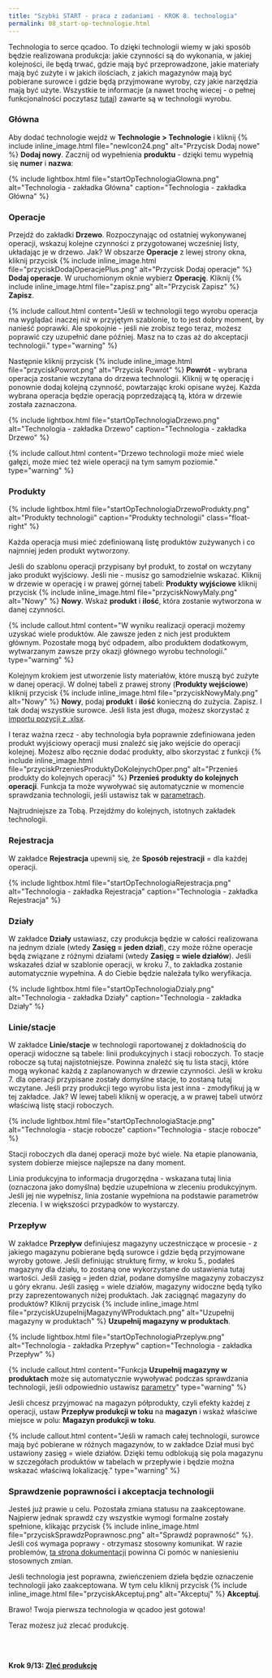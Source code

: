 ```yaml
---
title: "Szybki START - praca z zadaniami - KROK 8. technologia"
permalink: 08_start-op-technologie.html 
---
```


Technologia to serce qcadoo. To dzięki technologii wiemy w jaki sposób będzie realizowana produkcja: jakie czynności są do wykonania, w jakiej kolejności, ile będą trwać, gdzie mają być przeprowadzone, jakie materiały mają być zużyte i w jakich ilościach, z jakich magazynów mają być pobierane surowce i gdzie będą przyjmowane wyroby, czy jakie narzędzia mają być użyte. Wszystkie te informacje (a nawet trochę wiecej - o pełnej funkcjonalności poczytasz [tutaj](/technologie)) zawarte są w technologii wyrobu.

### Główna

Aby dodać technologie wejdź w **Technologie > Technologie** i kliknij {% include inline_image.html file="newIcon24.png" alt="Przycisk Dodaj nowe" %} **Dodaj nowy**. Zacznij od wypełnienia **produktu** - dzięki temu wypełnią się **numer** i **nazwa**:

{% include lightbox.html file="startOpTechnologiaGlowna.png" alt="Technologia - zakładka Główna" caption="Technologia - zakładka Główna" %}

### Operacje

Przejdź do zakładki **Drzewo**. Rozpoczynając od ostatniej wykonywanej operacji, wskazuj kolejne czynności z przygotowanej wcześniej listy, układając je w drzewo. Jak? W obszarze **Operacje** z lewej strony okna, kliknij przycisk {% include inline_image.html file="przyciskDodajOperacjePlus.png" alt="Przycisk Dodaj operacje" %} **Dodaj operacje**. W uruchomionym oknie wybierz **Operację**. Kliknij {% include inline_image.html file="zapisz.png" alt="Przycisk Zapisz" %} **Zapisz**. 

{% include callout.html content="Jeśli w technologii tego wyrobu operacja ma wyglądać inaczej niż w przyjętym szablonie, to to jest dobry moment, by nanieść poprawki. Ale spokojnie - jeśli nie zrobisz tego teraz, możesz poprawić czy uzupełnić dane później. Masz na to czas aż do akceptacji technologii." type="warning" %}

Następnie kliknij przycisk {% include inline_image.html file="przyciskPowrot.png" alt="Przycisk Powrót" %} **Powrót** - wybrana operacja zostanie wczytana do drzewa technologii. Kliknij w tę operację i ponownie dodaj kolejną czynność, powtarzając kroki opisane wyżej. Każda wybrana operacja będzie operacją poprzedzającą tą, która w drzewie została zaznaczona. 

{% include lightbox.html file="startOpTechnologiaDrzewo.png" alt="Technologia - zakładka Drzewo" caption="Technologia - zakładka Drzewo" %}

{% include callout.html content="Drzewo technologii może mieć wiele gałęzi, może mieć też wiele operacji na tym samym poziomie." type="warning" %}

### Produkty 

{% include lightbox.html file="startOpTechnologiaDrzewoProdukty.png" alt="Produkty technologii" caption="Produkty technologii" class="float-right" %}

Każda operacja musi mieć zdefiniowaną listę produktów zużywanych i co najmniej jeden produkt wytworzony.

Jeśli do szablonu operacji przypisany był produkt, to został on wczytany jako produkt wyjściowy. Jeśli nie - musisz go samodzielnie wskazać. Kliknij w drzewie w operację i w prawej górnej tabeli: **Produkty wyjściowe** kliknij przycisk {% include inline_image.html file="przyciskNowyMaly.png" alt="Nowy" %} **Nowy**. Wskaż **produkt** i **ilość**, która zostanie wytworzona w danej czynności. 

{% include callout.html content="W wyniku realizacji operacji możemy uzyskać wiele produktów. Ale zawsze jeden z nich jest produktem głównym. Pozostałe mogą być odpadem, albo produktem dodatkowym, wytwarzanym zawsze przy okazji głównego wyrobu technologii." type="warning" %}

Kolejnym krokiem jest utworzenie listy materiałów, które muszą być zużyte w danej operacji. W dolnej tabeli z prawej strony (**Produkty wejściowe**) kliknij przycisk {% include inline_image.html file="przyciskNowyMaly.png" alt="Nowy" %} **Nowy**, podaj **produkt** i **ilość** konieczną do zużycia. Zapisz. I tak dodaj wszystkie surowce. Jeśli lista jest długa, możesz skorzystać z [importu pozycji z .xlsx](/technologie-szczegoly.html#import-produktów-wejściowych-technologii-z-excela).

I teraz ważna rzecz - aby technologia była poprawnie zdefiniowana jeden produkt wyjściowy operacji musi znaleźć się jako wejście do operacji kolejnej. Możesz albo ręcznie dodać produkty, albo skorzystać z funkcji {% include inline_image.html file="przyciskPrzeniesProduktyDoKolejnychOper.png" alt="Przenieś produkty do kolejnych operacji" %} **Przenieś produkty do kolejnych operacji**. Funkcja ta może wywoływać się automatycznie w momencie sprawdzania technologii, jeśli ustawisz tak w [parametrach](/parametry-technologia.html#główna).

Najtrudniejsze za Tobą. Przejdźmy do kolejnych, istotnych zakładek technologii.

### Rejestracja

W zakładce **Rejestracja** upewnij się, że **Sposób rejestracji** = dla każdej operacji.

{% include lightbox.html file="startOpTechnologiaRejestracja.png" alt="Technologia - zakładka Rejestracja" caption="Technologia - zakładka Rejestracja" %}

### Działy

W zakładce **Działy** ustawiasz, czy produkcja będzie w całości realizowana na jednym dziale (wtedy **Zasięg = jeden dział**), czy może różne operacje będą związane z różnymi działami (wtedy **Zasięg = wiele działów**). Jeśli wskazałeś dział w szablonie operacji, w kroku 7., to zakładka zostanie automatycznie wypełnina. A do Ciebie będzie należała tylko weryfikacja.

{% include lightbox.html file="startOpTechnologiaDzialy.png" alt="Technologia - zakładka Działy" caption="Technologia - zakładka Działy" %}

### Linie/stacje

W zakładce **Linie/stacje** w technologii raportowanej z dokładnością do operacji widoczne są tabele: linii produkcyjnych i stacji roboczych. To stacje robocze są tutaj najistotniejsze. Powinna znaleźć się tu lista stacji, które mogą wykonać każdą z zaplanowanych w drzewie czynności. Jeśli w kroku 7. dla operacji przypisane zostały domyślne stacje, to zostaną tutaj wczytane. Jeśli przy produkcji tego wyrobu lista jest inna - zmodyfikuj ją w tej zakładce. Jak? W lewej tabeli kliknij w operację, a w prawej tabeli utwórz właściwą listę stacji roboczych.

{% include lightbox.html file="startOpTechnologiaStacje.png" alt="Technologia - stacje robocze" caption="Technologia - stacje robocze" %}

Stacji roboczych dla danej operacji może być wiele. Na etapie planowania, system dobierze miejsce najlepsze na dany moment.

Linia produkcyjna to informacja drugorzędna - wskazana tutaj linia (oznaczona jako domyślna) będzie uzupełniona w zleceniu produkcyjnym. Jeśli jej nie wypełnisz, linia zostanie wypełniona na podstawie parametrów zlecenia. I w większości przypadków to wystarczy. 


### Przepływ

W zakładce **Przepływ** definiujesz magazyny uczestniczące w procesie - z jakiego magazynu pobierane będą surowce i gdzie będą przyjmowane wyroby gotowe. Jeśli definiując strukturę firmy, w kroku 5., podałeś magazyny dla działu, to zostaną one wykorzystane do ustawienia tutaj wartości. Jeśli zasięg = jeden dział, podane domyślne magazyny zobaczysz u góry ekranu. Jeśli zasięg = wiele działów, magazyny widoczne będą tylko przy zaprezentowanych niżej produktach. Jak zaciągnąć magazyny do produktów? Kliknij przycisk {% include inline_image.html file="przyciskUzupelnijMagazynyWProduktach.png" alt="Uzupełnij magazyny w produktach" %} **Uzupełnij magazyny w produktach**.

{% include lightbox.html file="startOpTechnologiaPrzeplyw.png" alt="Technologia - zakładka Przepływ" caption="Technologia - zakładka Przepływ" %}

{% include callout.html content="Funkcja **Uzupełnij magazyny w produktach** może się automatycznie wywoływać podczas sprawdzania technologii, jeśli odpowiednio ustawisz [parametry](/parametry-technologia.html#główna)" type="warning" %}

Jeśli chcesz przyjmować na magazyn półprodukty, czyli efekty każdej z operacji, ustaw **Przepływ produkcji w toku** na **magazyn** i wskaż właściwe miejsce w polu: **Magazyn produkcji w toku**.

{% include callout.html content="Jeśli w ramach całej technologii, surowce mają być pobierane w różnych magazynów, to w zakładce Dział musi być ustawiony zasięg = wiele działów. Dzięki temu odblokują się pola magazynu w szczegółach produktów w tabelach w przepływie i będzie można wskazać właściwą lokalizację." type="warning" %}

### Sprawdzenie poprawności i akceptacja technologii 

Jesteś już prawie u celu. Pozostała zmiana statusu na zaakceptowane. Najpierw jednak sprawdź czy wszystkie wymogi formalne zostały spełnione, klikając przycisk {% include inline_image.html file="przyciskSprawdzPoprawnosc.png" alt="Sprawdź poprawność" %}. Jeśli coś wymaga poprawy - otrzymasz stosowny komunikat. W razie problemów, [ta strona dokumentacji](/technologie-szczegoly.html#zakończenie-tworzenia-technologii) powinna Ci pomóc w naniesieniu stosownych zmian.

Jeśli technologia jest poprawna, zwieńczeniem dzieła będzie oznaczenie technologii jako zaakceptowana. W tym celu kliknij przycisk {% include inline_image.html file="przyciskAkceptuj.png" alt="Akceptuj" %} **Akceptuj**. 

Brawo! Twoja pierwsza technologia w qcadoo jest gotowa!

Teraz możesz już zlecać produkcję.

<br/>
<br/>

**Krok 9/13: [Zleć produkcję](/09_start-op-zadania)**




